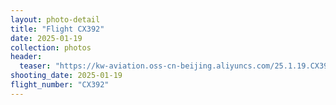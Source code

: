 ```yaml
---
layout: photo-detail
title: "Flight CX392"
date: 2025-01-19
collection: photos
header:
  teaser: "https://kw-aviation.oss-cn-beijing.aliyuncs.com/25.1.19.CX392.jpg"
shooting_date: 2025-01-19
flight_number: "CX392"
---
```



